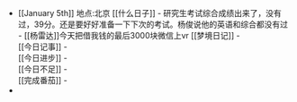 - [[January 5th]]
    地点:北京
    [[什么日子]]
        -  研究生考试综合成绩出来了，没有过，39分。还是要好好准备一下下次的考试。杨俊说他的英语和综合都没有过
        - [[杨雷达]]今天把借我钱的最后3000块微信上vr
    [[梦境日记]]
        -  
    [[今日记事]]
        -  
    [[今日进步]]
        -  
    [[今日不足]]
        -  
    [[完成番茄]]
        -  
-  
